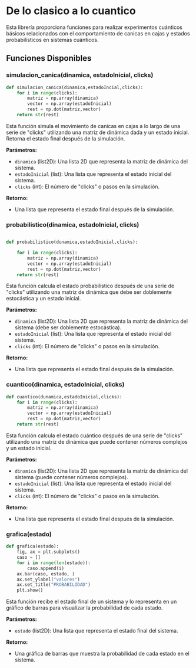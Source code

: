 # De lo clasico a lo cuantico

Esta librería proporciona funciones para realizar experimentos cuánticos básicos relacionados con el comportamiento de canicas en cajas y estados probabilísticos en sistemas cuánticos.

## Funciones Disponibles

### simulacion_canica(dinamica, estadoInicial, clicks)
```python
def simulacion_canica(dinamica,estadoIncial,clicks):
    for i in range(clicks):
        matriz = np.array(dinamica)
        vector = np.array(estadoInicial)
        rest = np.dot(matriz,vector)
    return str(rest) 
```

Esta función simula el movimiento de canicas en cajas a lo largo de una serie de "clicks" utilizando una matriz de dinámica dada y un estado inicial. Retorna el estado final después de la simulación.

**Parámetros:**

- `dinamica` (list2D): Una lista 2D que representa la matriz de dinámica del sistema.
- `estadoInicial` (list): Una lista que representa el estado inicial del sistema.
- `clicks` (int): El número de "clicks" o pasos en la simulación.

**Retorno:**

- Una lista que representa el estado final después de la simulación.

### probabilistico(dinamica, estadoInicial, clicks)
```python

def probabilistico(dunamica,estadoInicial,clicks):   

    for i in range(clicks):
        matriz = np.array(dinamica)
        vector = np.array(estadoInicial)
        rest = np.dot(matriz,vector)
    return str(rest)
```

Esta función calcula el estado probabilístico después de una serie de "clicks" utilizando una matriz de dinámica que debe ser doblemente estocástica y un estado inicial.

**Parámetros:**

- `dinamica` (list2D): Una lista 2D que representa la matriz de dinámica del sistema (debe ser doblemente estocástica).
- `estadoInicial` (list): Una lista que representa el estado inicial del sistema.
- `clicks` (int): El número de "clicks" o pasos en la simulación.

**Retorno:**

- Una lista que representa el estado final después de la simulación.

### cuantico(dinamica, estadoInicial, clicks)

```python
def cuantico(dunamica,estadoInicial,clicks):   
    for i in range(clicks):
        matriz = np.array(dinamica)
        vector = np.array(estadoInicial)
        rest = np.dot(matriz,vector)
    return str(rest)
```
Esta función calcula el estado cuántico después de una serie de "clicks" utilizando una matriz de dinámica que puede contener números complejos y un estado inicial.

**Parámetros:**

- `dinamica` (list2D): Una lista 2D que representa la matriz de dinámica del sistema (puede contener números complejos).
- `estadoInicial` (list): Una lista que representa el estado inicial del sistema.
- `clicks` (int): El número de "clicks" o pasos en la simulación.

**Retorno:**

- Una lista que representa el estado final después de la simulación.

### grafica(estado)
```python
def grafica(estado):
    fig, ax = plt.subplots()
    caso = []
    for i in range(len(estado)):
        caso.append(i)
    ax.bar(caso, estado, )
    ax.set_ylabel("valores")
    ax.set_title("PROBABILIDAD")
    plt.show()
```

Esta función recibe el estado final de un sistema y lo representa en un gráfico de barras para visualizar la probabilidad de cada estado.

**Parámetros:**

- `estado` (list2D): Una lista que representa el estado final del sistema.

**Retorno:**

- Una gráfica de barras que muestra la probabilidad de cada estado en el sistema.



